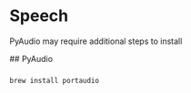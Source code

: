 # Speech

PyAudio may require additional steps to install

## PyAudio

### 

``` bash
brew install portaudio
```